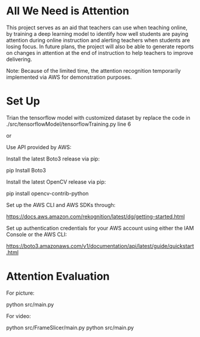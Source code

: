 # All We Need is Attention
This project serves as an aid that teachers can use when teaching online, by training a deep learning model to identify how well students are paying attention during online instruction and alerting teachers when students are losing focus. In future plans, the project will also be able to generate reports on changes in attention at the end of instruction to help teachers to improve delivering.

Note: Because of the limited time, the attention recognition temporarily implemented via AWS for demonstration purposes.


# Set Up
Trian the tensorflow model with customized dataset by replace the code in ./src/tensorflowModel/tensorflowTraining.py line 6

or

Use API provided by AWS:


Install the latest Boto3 release via pip:

pip Install Boto3



Install the latest OpenCV release via pip:

pip install opencv-contrib-python



Set up the AWS CLI and AWS SDKs through:

https://docs.aws.amazon.com/rekognition/latest/dg/getting-started.html



Set up authentication credentials for your AWS account using either the IAM Console or the AWS CLI:

https://boto3.amazonaws.com/v1/documentation/api/latest/guide/quickstart.html


# Attention Evaluation
For picture:

python src/main.py

For video:

python src/FrameSlicer/main.py
python src/main.py
